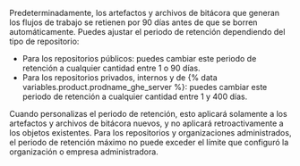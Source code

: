 Predeterminadamente, los artefactos y archivos de bitácora que generan los flujos de trabajo se retienen por 90 días antes de que se borren automáticamente. Puedes ajustar el periodo de retención dependiendo del tipo de repositorio:

- Para los repositorios públicos: puedes cambiar este periodo de retención a cualquier cantidad entre 1 o 90 días.
- Para los repositorios privados, internos y de {% data variables.product.prodname_ghe_server %}: puedes cambiar este periodo de retención a cualquier cantidad entre 1 y 400 días.

Cuando personalizas el periodo de retención, esto aplicará solamente a los artefactos y archivos de bitácora nuevos, y no aplicará retroactivamente a los objetos existentes. Para los repositorios y organizaciones administrados, el periodo de retención máximo no puede exceder el límite que configuró la organización o empresa administradora.
